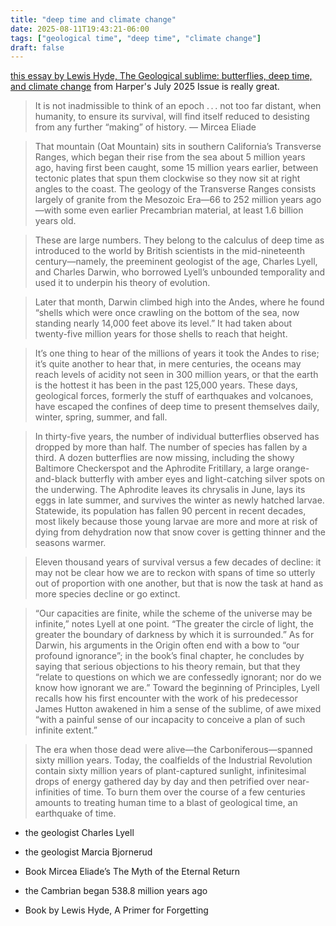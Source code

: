 ```yaml
---
title: "deep time and climate change"
date: 2025-08-11T19:43:21-06:00
tags: ["geological time", "deep time", "climate change"]
draft: false
---
```


[this essay by Lewis Hyde, The Geological sublime: butterflies, deep time, and climate change](https://archive.ph/lpruL) from Harper's July 2025 Issue is really great.

> It is not inadmissible to think of an epoch . . . not too far distant, when humanity, to ensure its survival, will find itself reduced to desisting from any further “making” of history. — Mircea Eliade

> That mountain (Oat Mountain) sits in southern California’s Transverse Ranges, which began their rise from the sea about 5 million years ago, having first been caught, some 15 million years earlier, between tectonic plates that spun them clockwise so they now sit at right angles to the coast. The geology of the Transverse Ranges consists largely of granite from the Mesozoic Era—66 to 252 million years ago—with some even earlier Precambrian material, at least 1.6 billion years old.

> These are large numbers. They belong to the calculus of deep time as introduced to the world by British scientists in the mid-nineteenth century—namely, the preeminent geologist of the age, Charles Lyell, and Charles Darwin, who borrowed Lyell’s unbounded temporality and used it to underpin his theory of evolution.

> Later that month, Darwin climbed high into the Andes, where he found “shells which were once crawling on the bottom of the sea, now standing nearly 14,000 feet above its level.” It had taken about twenty-five million years for those shells to reach that height.

> It’s one thing to hear of the millions of years it took the Andes to rise; it’s quite another to hear that, in mere centuries, the oceans may reach levels of acidity not seen in 300 million years, or that the earth is the hottest it has been in the past 125,000 years. These days, geological forces, formerly the stuff of earthquakes and volcanoes, have escaped the confines of deep time to present themselves daily, winter, spring, summer, and fall.

> In thirty-five years, the number of individual butterflies observed has dropped by more than half. The number of species has fallen by a third. A dozen butterflies are now missing, including the showy Baltimore Checkerspot and the Aphrodite Fritillary, a large orange-and-black butterfly with amber eyes and light-catching silver spots on the underwing. The Aphrodite leaves its chrysalis in June, lays its eggs in late summer, and survives the winter as newly hatched larvae. Statewide, its population has fallen 90 percent in recent decades, most likely because those young larvae are more and more at risk of dying from dehydration now that snow cover is getting thinner and the seasons warmer.

> Eleven thousand years of survival versus a few decades of decline: it may not be clear how we are to reckon with spans of time so utterly out of proportion with one another, but that is now the task at hand as more species decline or go extinct.

> “Our capacities are finite, while the scheme of the universe may be infinite,” notes Lyell at one point. “The greater the circle of light, the greater the boundary of darkness by which it is surrounded.” As for Darwin, his arguments in the Origin often end with a bow to “our profound ignorance”; in the book’s final chapter, he concludes by saying that serious objections to his theory remain, but that they “relate to questions on which we are confessedly ignorant; nor do we know how ignorant we are.” Toward the beginning of Principles, Lyell recalls how his first encounter with the work of his predecessor James Hutton awakened in him a sense of the sublime, of awe mixed “with a painful sense of our incapacity to conceive a plan of such infinite extent.”

> The era when those dead were alive—the Carboniferous—spanned sixty million years. Today, the coalfields of the Industrial Revolution contain sixty million years of plant-captured sunlight, infinitesimal drops of energy gathered day by day and then petrified over near-infinities of time. To burn them over the course of a few centuries amounts to treating human time to a blast of geological time, an earthquake of time.

* the geologist Charles Lyell

* the geologist Marcia Bjornerud

* Book Mircea Eliade’s The Myth of the Eternal Return

* the Cambrian began 538.8 million years ago

* Book by Lewis Hyde, A Primer for Forgetting
